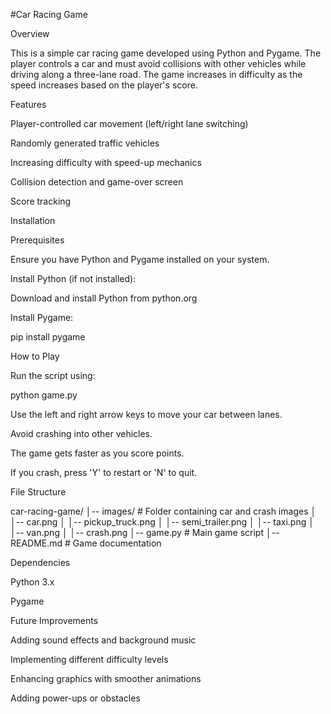 #Car Racing Game

Overview

This is a simple car racing game developed using Python and Pygame. The player controls a car and must avoid collisions with other vehicles while driving along a three-lane road. The game increases in difficulty as the speed increases based on the player's score.

Features

Player-controlled car movement (left/right lane switching)

Randomly generated traffic vehicles

Increasing difficulty with speed-up mechanics

Collision detection and game-over screen

Score tracking

Installation

Prerequisites

Ensure you have Python and Pygame installed on your system.

Install Python (if not installed):

Download and install Python from python.org

Install Pygame:

pip install pygame

How to Play

Run the script using:

python game.py

Use the left and right arrow keys to move your car between lanes.

Avoid crashing into other vehicles.

The game gets faster as you score points.

If you crash, press 'Y' to restart or 'N' to quit.

File Structure

car-racing-game/
│-- images/                # Folder containing car and crash images
│   │-- car.png
│   │-- pickup_truck.png
│   │-- semi_trailer.png
│   │-- taxi.png
│   │-- van.png
│   │-- crash.png
│-- game.py                # Main game script
│-- README.md              # Game documentation

Dependencies

Python 3.x

Pygame

Future Improvements

Adding sound effects and background music

Implementing different difficulty levels

Enhancing graphics with smoother animations

Adding power-ups or obstacles